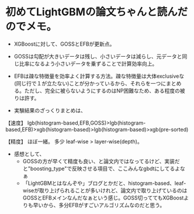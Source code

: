 # 初めてLightGBMの論文ちゃんと読んだのでメモ。
- XGBoostに対して、GOSSとEFBが更新点。

- GOSSは勾配が大きいデータは残し、小さいデータは減らし、元データと同じ比率になるよう小さいデータを乗ずることで計算効率向上。

- EFBは疎な特徴量を効率よく計算する方法。疎な特徴量は大体exclusiveな(同じ行で１が立たない)ことが分かっているから、それらを一つにまとめる。ただし、完全に被らないようにするのはNP困難なため、ある程度の被りは許す。

- 実験結果のざっくりまとめは、

【速度】
lgb(histogram-based,EFB,GOSS)>lgb(histogram-based,EFB)>xgb(histogram-based)>lgb(histogram-based)>xgb(pre-sorted)

【精度】
ほぼ一緒。
多少 leaf-wise > layer-wise(depth)。

- 感想として、
  - GOSSの方が早くて精度も良い、と論文内ではなってるけど、実装だと"boosting_type"で反映させる項目で、ここみんなgbdtにしてるよなぁ
  - 「LightGBMとはなんぞや」ブログとかだと、histogram-based、leaf-wiseが取り上げられることが多いけれど、論文内で取り上げているのはGOSSとEFBメインなんだなぁという感じ。GOSS切っててもXGBoostよりも早いから、多分EFBがすごいアルゴリズムなのだと思う。